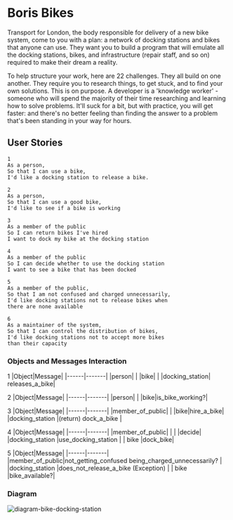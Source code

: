 # Boris Bikes

Transport for London, the body responsible for delivery of a new bike system, come to you with a plan: a network of docking stations and bikes that anyone can use. They want you to build a program that will emulate all the docking stations, bikes, and infrastructure (repair staff, and so on) required to make their dream a reality.

To help structure your work, here are 22 challenges. They all build on one another. They require you to research things, to get stuck, and to find your own solutions. This is on purpose. A developer is a 'knowledge worker' - someone who will spend the majority of their time researching and learning how to solve problems. It'll suck for a bit, but with practice, you will get faster: and there's no better feeling than finding the answer to a problem that's been standing in your way for hours.

## User Stories

```text
1
As a person,
So that I can use a bike,
I'd like a docking station to release a bike.

2
As a person,
So that I can use a good bike,
I'd like to see if a bike is working

3
As a member of the public
So I can return bikes I've hired
I want to dock my bike at the docking station

4
As a member of the public
So I can decide whether to use the docking station
I want to see a bike that has been docked

5
As a member of the public,
So that I am not confused and charged unnecessarily,
I'd like docking stations not to release bikes when
there are none available

6
As a maintainer of the system,
So that I can control the distribution of bikes,
I'd like docking stations not to accept more bikes
than their capacity
```

### Objects and Messages Interaction

1
|Object|Message|
|------|-------|
|person|       |
|bike|         |
|docking_station| releases_a_bike|

2
|Object|Message|
|------|-------|
|person|       |
|bike|is_bike_working?|

3
|Object|Message|
|------|-------|
|member_of_public|       |
|bike|hire_a_bike|
|docking_station |(return) dock_a_bike |

4
|Object|Message|
|------|-------|
|member_of_public|      |
|                |decide|
|docking_station |use_docking_station |
| bike           |dock_bike|

5
|Object|Message|
|------|-------|
|member_of_public|not_getting_confused being_charged_unnecessarily? |
|docking_station |does_not_release_a_bike (Exception) |
| bike           |bike_available?|

### Diagram

![diagram-bike-docking-station](https://user-images.githubusercontent.com/57366310/100643728-1b5f7c00-3343-11eb-8572-c2d8a3645375.png)
